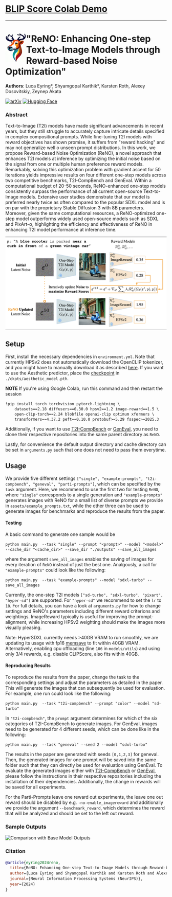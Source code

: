 # [BLIP Score Colab Demo](https://colab.research.google.com/drive/1mcfYGf-SwABZbUL0B_6yrzOHtaI3EKcW?usp=sharing)

___

# <img align="left" src="assets/logo.png" width="65"> "ReNO: Enhancing One-step Text-to-Image Models through Reward-based Noise Optimization"

__Authors__: Luca Eyring*, Shyamgopal Karthik*, Karsten Roth, Alexey Dosovitskiy, Zeynep Akata

[![arXiv](https://img.shields.io/badge/arXiv-Paper-<COLOR>.svg)](https://arxiv.org/abs/2406.04312v2) [![Hugging Face](https://img.shields.io/badge/%F0%9F%A4%97%20Hugging%20Face-Demo-red)](https://huggingface.co/spaces/fffiloni/ReNO)

### Abstract
Text-to-Image (T2I) models have made significant advancements in recent years, but they still struggle to accurately capture intricate details specified in complex compositional prompts. While fine-tuning T2I models with reward objectives has shown promise, it suffers from "reward hacking" and may not generalize well o unseen prompt distributions. In this work, we propose Reward-based Noise Optimization (ReNO), a novel approach that enhances T2I models at inference by optimizing the initial noise based on the signal from one or multiple human preference reward models. Remarkably, solving this optimization problem with gradient ascent for 50 iterations yields impressive results on four different one-step models across two competitive benchmarks, T2I-CompBench and GenEval. Within a computational budget of 20-50 seconds, ReNO-enhanced one-step models consistently surpass the performance of all current open-source Text-to-Image models. Extensive user studies demonstrate that our model is preferred nearly twice as often compared to the popular SDXL model and is on par with the proprietary Stable Diffusion 3 with 8B parameters. Moreover, given the same computational resources, a ReNO-optimized one-step model outperforms widely used open-source models such as SDXL and PixArt-α, highlighting the efficiency and effectiveness of ReNO in enhancing T2I model performance at inference time.

![](assets/concept.png "Pipeline for ReNO")


## Setup
First, install the necessary dependencies in `environment.yml`. Note that currently HPSv2 does not automatically download the OpenCLIP tokenizer, and you might have to manually download it as described [here](https://github.com/tgxs002/HPSv2/issues/30). If you want to use the Aesthetic predictor, place the [checkpoint](https://github.com/christophschuhmann/improved-aesthetic-predictor/raw/main/ava+logos-l14-linearMSE.pth) in `./ckpts/aesthetic_model.pth`.

**NOTE** If you're using Google Colab, run this command and then restart the session
```
!pip install torch torchvision pytorch-lightning \
    datasets==2.18 diffusers==0.30.0 hpsv2==1.2 image-reward==1.5 \
    open-clip-torch==2.24 blobfile openai-clip optimum xformers \
    transformers==4.37.2 peft==0.10.0 protobuf>=5.29 fsspec>=2025.3
```

Additionally, if you want to use [T2I-CompBench](https://github.com/Karine-Huang/T2I-CompBench/tree/main) or [GenEval](https://github.com/djghosh13/geneval/tree/main), you need to clone their respective repositories into the same parent directory as `ReNO`.

Lastly, for convenience the default output directory and cache directory can be set in `arguments.py` such that one does not need to pass them everytime.

## Usage
We provide five different settings `["single", "example-prompts", "t2i-compbench", "geneval", "parti-prompts"]`, which can be specified by the `task` argument. Here, we recommend to use the first two for testing `ReNO`, where `"single"` corresponds to a single generation and `"example-prompts"` generates images with ReNO for a small list of diverse prompts we provide in `assets/example_prompts.txt`, while the other three can be used to generate images for benchmarks and reproduce the results from the paper.

#### Testing
A basic command to generate one sample would be
```
python main.py  --task "single" --prompt "<prompt>" --model "<model>" --cache_dir "<cache_dir>" --save_dir "./outputs" --save_all_images
```
where the argument `save_all_images` enables the saving of images for every iteration of `ReNO` instead of just the best one.
Analgously, a call for `"example-prompts"` could look like the following:

```
python main.py  --task "example-prompts" --model "sdxl-turbo" --save_all_images
```

Currently, the one-step T2I models `["sd-turbo", "sdxl-turbo", "pixart", "hyper-sd"]` are supported. For `"hyper-sd"` we recommend to set the `lr` to `10`.
For full details, you can have a look at `arguments.py` for how to change settings and ReNO's parameters including different reward criterions and weightings. ImageReward typically is useful for improving the prompt-alignment, while increasing HPSv2 weighting should make the images more visually pleasing.

Note: HyperSDXL currently needs >40GB VRAM to run smoothly, we are updating its usage with fp16 [memsave](https://github.com/plutonium-239/memsave_torch) to fit within 40GB VRAM. Alternatively, enabling cpu offloading (line `106` in `models/utils`) and using only 3/4 rewards, e.g. disable CLIPScore, also fits within 40GB.

#### Reproducing Results
To reproduce the results from the paper, change the task to the corresponding settings and adjust the parameters as detailed in the paper. This will generate the images that can subsequently be used for evaluation. For example, one run could look like the following:

```
python main.py  --task "t2i-compbench" --prompt "color" --model "sd-turbo"
```

In `"t2i-compbench"`, the `prompt` argument determines for which of the six categories of T2I-CompBench to generate images. For GenEval, images need to be generated for 4 different seeds, which can be done like in the following:

```
python main.py  --task "geneval" --seed 2 --model "sdxl-turbo"
```
The results in the paper are generated with seeds `[0,1,2,3]` for geneval. Then, the generated images for one prompt will be saved into the same folder such that they can directly be used for evaluation using GenEval. To evaluate the generated images either with [T2I-CompBench](https://github.com/Karine-Huang/T2I-CompBench/tree/main) or [GenEval](https://github.com/djghosh13/geneval/tree/main), please follow the instructions in their respective repositories including the installation of their dependencies. Additionally, the change in rewards will be saved for all experiments.

For the Parti-Prompts leave one reward out experiments, the leave one out reward should be disabled by e.g. `-no-enable_imagereward` and additionally we provide the argument `--benchmark_reward`, which determines the reward that will be analyzed and should be set to the left out reward.

### Sample Outputs
![](assets/examples.png "Comparison with Base Model Outputs")



### Citation
```bibtex
@article{eyring2024reno,
  title={ReNO: Enhancing One-step Text-to-Image Models through Reward-based Noise Optimization}, 
  author={Luca Eyring and Shyamgopal Karthik and Karsten Roth and Alexey Dosovitskiy and Zeynep Akata},
  journal={Neural Information Processing Systems (NeurIPS)},
  year={2024}
}
```
